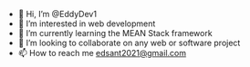 - 👋 Hi, I’m @EddyDev1
- 👀 I’m interested in web development
- 🌱 I’m currently learning the MEAN Stack framework 
- 💞️ I’m looking to collaborate on any web or software project
- 📫 How to reach me edsant2021@gmail.com

<!---
EddyDev1/EddyDev1 is a ✨ special ✨ repository because its `README.md` (this file) appears on your GitHub profile.
You can click the Preview link to take a look at your changes.
--->

